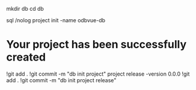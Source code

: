 mkdir db
cd db

sql /nolog
project init -name odbvue-db
# Your project has been successfully created
!git add .
!git commit -m "db init project"
project release -version 0.0.0
!git add .
!git commit -m "db init project release"

